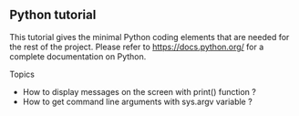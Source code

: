 Python tutorial
---------------

This tutorial gives the minimal Python coding elements that are needed for the rest of the project.
Please refer to https://docs.python.org/ for a complete documentation on Python.

Topics
- How to display messages on the screen with print() function ?
- How to get command line arguments with sys.argv variable ?
